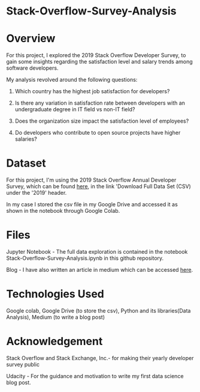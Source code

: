 # Stack-Overflow-Survey-Analysis

# Overview

For this project, I explored the 2019 Stack Overflow Developer Survey, to gain some insights regarding the satisfaction  level and salary trends among software developers. 

My analysis revolved around the following questions:

1. Which country has the highest job satisfaction for developers?

2. Is there any variation in satisfaction rate between developers with an undergraduate degree in IT field vs non-IT field?

3. Does the organization size impact the satisfaction level of employees?

4. Do developers who contribute to open source projects have higher salaries?

# Dataset

For this project, I'm using the 2019 Stack Overflow Annual Developer Survey, which can be found [here](https://insights.stackoverflow.com/survey), in the link 'Download Full Data Set (CSV) under the '2019' header.

In my case I stored the csv file in my Google Drive and accessed it as shown in the notebook through Google Colab. 

# Files

Jupyter Notebook - The full data exploration is contained in the notebook Stack-Overflow-Survey-Analysis.ipynb in this github repository. 

Blog - I have also written an article in medium which can be accessed [here](https://medium.com/@moumita_30467/peeping-into-the-world-of-the-most-satisfied-developers-ad333b5d18b7).

# Technologies Used

Google colab, Google Drive (to store the csv), Python and its libraries(Data Analysis), Medium (to write a blog post)

# Acknowledgement

Stack Overflow and Stack Exchange, Inc.- for making their yearly developer survey public

Udacity - For the guidance and motivation to write my first data science blog post. 
